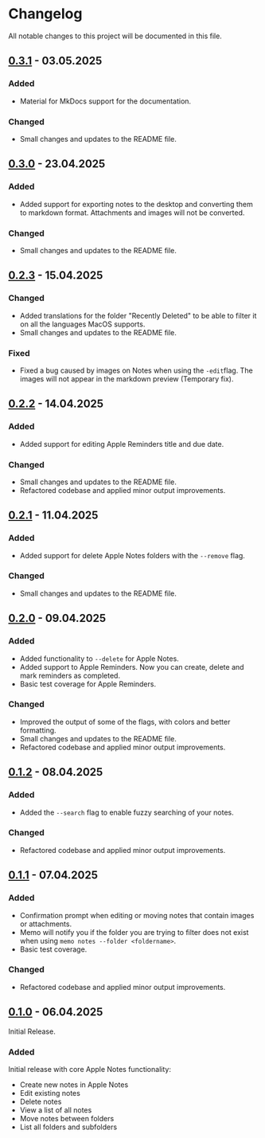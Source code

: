 # Changelog

All notable changes to this project will be documented in this file.

## [0.3.1] - 03.05.2025

### Added

- Material for MkDocs support for the documentation.

### Changed

- Small changes and updates to the README file.

## [0.3.0] - 23.04.2025

### Added

- Added support for exporting notes to the desktop and converting them to markdown format. Attachments and images will not be converted.

### Changed

- Small changes and updates to the README file.

## [0.2.3] - 15.04.2025

### Changed

- Added translations for the folder "Recently Deleted" to be able to filter it on all the languages MacOS supports.
- Small changes and updates to the README file.

### Fixed

- Fixed a bug caused by images on Notes when using the `-edit`flag. The images will not appear in the markdown preview (Temporary fix).

## [0.2.2] - 14.04.2025

### Added

- Added support for editing Apple Reminders title and due date.

### Changed

- Small changes and updates to the README file.
- Refactored codebase and applied minor output improvements.

## [0.2.1] - 11.04.2025

### Added

- Added support for delete Apple Notes folders with the `--remove` flag.

### Changed

- Small changes and updates to the README file.

## [0.2.0] - 09.04.2025

### Added

- Added functionality to `--delete` for Apple Notes.
- Added support to Apple Reminders. Now you can create, delete and mark reminders as completed.
- Basic test coverage for Apple Reminders.

### Changed

- Improved the output of some of the flags, with colors and better formatting.
- Small changes and updates to the README file.
- Refactored codebase and applied minor output improvements.

## [0.1.2] - 08.04.2025

### Added

- Added the `--search` flag to enable fuzzy searching of your notes.

### Changed

- Refactored codebase and applied minor output improvements.

## [0.1.1] - 07.04.2025

### Added

- Confirmation prompt when editing or moving notes that contain images or attachments.
- Memo will notify you if the folder you are trying to filter does not exist when using `memo notes --folder <foldername>`.
- Basic test coverage.

### Changed

- Refactored codebase and applied minor output improvements.

## [0.1.0] - 06.04.2025

Initial Release.

### Added

Initial release with core Apple Notes functionality:

- Create new notes in Apple Notes
- Edit existing notes
- Delete notes
- View a list of all notes
- Move notes between folders
- List all folders and subfolders

[0.3.1]: https://github.com/antoniorodr/memo/releases/tag/v0.3.1
[0.3.0]: htpps://github.com/antoniorodr/memo/releases/tag/v0.3.0
[0.2.3]: https://github.com/antoniorodr/memo/releases/tag/v0.2.3
[0.2.2]: https://github.com/antoniorodr/memo/releases/tag/v0.2.2
[0.2.1]: https://github.com/antoniorodr/memo/releases/tag/v0.2.1
[0.2.0]: https://github.com/antoniorodr/memo/releases/tag/v0.2.0
[0.1.2]: https://github.com/antoniorodr/memo/releases/tag/v0.1.2
[0.1.1]: https://github.com/antoniorodr/memo/releases/tag/v0.1.1
[0.1.0]: https://github.com/antoniorodr/memo/releases/tag/v0.1.0
